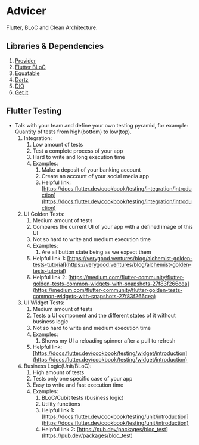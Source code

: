 # Advicer

Flutter, BLoC and Clean Architecture.

## Libraries & Dependencies

1. [Provider](https://pub.dev/packages/provider)
2. [Flutter BLoC](https://pub.dev/packages/flutter_bloc)
3. [Equatable](https://pub.dev/packages/equatable)
4. [Dartz](https://pub.dev/packages/dartz)
5. [DIO](https://pub.dev/packages/dio)
6. [Get it](https://pub.dev/packages/get_it)

## Flutter Testing

- Talk with your team and define your own testing pyramid, for example: Quantity of tests from high(bottom) to low(top).
  1. Integration:
     1. Low amount of tests
     2. Test a complete process of your app
     3. Hard to write and long execution time
     4. Examples:
        1. Make a deposit of your banking account
        2. Create an account of your social media app
        3. Helpful link: [https://docs.flutter.dev/cookbook/testing/integration/introduction](https://docs.flutter.dev/cookbook/testing/integration/introduction)
  2. UI Golden Tests:
     1. Medium amount of tests
     2. Compares the current UI of your app with a defined image of this UI
     3. Not so hard to write and medium execution time
     4. Examples:
        1. Are all button state being as we expect them
     5. Helpful link 1: [https://verygood.ventures/blog/alchemist-golden-tests-tutorial](https://verygood.ventures/blog/alchemist-golden-tests-tutorial)
     6. Helpful link 2: [https://medium.com/flutter-community/flutter-golden-tests-common-widgets-with-snapshots-27f83f266cea](https://medium.com/flutter-community/flutter-golden-tests-common-widgets-with-snapshots-27f83f266cea)
  3. UI Widget Tests:
     1. Medium amount of tests
     2. Tests a UI component and the different states of it without business logic
     3. Not so hard to write and medium execution time
     4. Examples:
        1. Shows my UI a reloading spinner after a pull to refresh
     5. Helpful link: [https://docs.flutter.dev/cookbook/testing/widget/introduction](https://docs.flutter.dev/cookbook/testing/widget/introduction)
  4. Business Logic(Unit/BLoC):
     1. High amount of tests
     2. Tests only one specific case of your app
     3. Easy to write and fast execution time
     4. Examples:
        1. BLoC/Cubit tests (business logic)
        2. Utility functions
        3. Helpful link 1: [https://docs.flutter.dev/cookbook/testing/unit/introduction](https://docs.flutter.dev/cookbook/testing/unit/introduction)
        4. Helpful link 2: [https://pub.dev/packages/bloc_test](https://pub.dev/packages/bloc_test)
